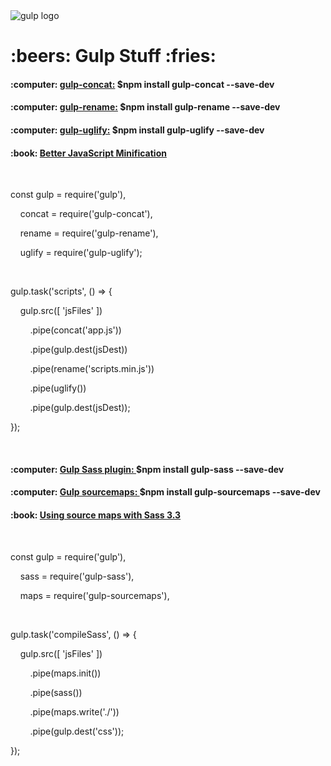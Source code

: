 <img src="https://github.com/gulpjs/artwork/blob/master/gulp.png?raw=true" alt="gulp logo">
<h1>:beers: Gulp Stuff :fries:</h1>

<h4>:computer: <a href="https://github.com/contra/gulp-concat">gulp-concat:</a> $npm install gulp-concat --save-dev</h4>
<h4>:computer: <a href="https://github.com/hparra/gulp-rename">gulp-rename:</a> $npm install gulp-rename --save-dev</h4>
<h4>:computer: <a href="https://github.com/terinjokes/gulp-uglify">gulp-uglify:</a> $npm install gulp-uglify --save-dev</h4>
<h4>:book: <a href="https://alistapart.com/article/better-javascript-minification">Better JavaScript Minification</a></h4>
<br>
<p>const gulp = require('gulp'),</p>
<p>&nbsp;&nbsp;&nbsp;&nbsp;concat = require('gulp-concat'),</p>
<p>&nbsp;&nbsp;&nbsp;&nbsp;rename = require('gulp-rename'),</p>
<p>&nbsp;&nbsp;&nbsp;&nbsp;uglify = require('gulp-uglify');</p>
<br>
<p>gulp.task('scripts', () => {  </p>
<p>&nbsp;&nbsp;&nbsp;&nbsp;gulp.src([ 'jsFiles' ])</p>
<p>&nbsp;&nbsp;&nbsp;&nbsp;&nbsp;&nbsp;&nbsp;&nbsp;.pipe(concat('app.js'))</p>
<p>&nbsp;&nbsp;&nbsp;&nbsp;&nbsp;&nbsp;&nbsp;&nbsp;.pipe(gulp.dest(jsDest))</p>
<p>&nbsp;&nbsp;&nbsp;&nbsp;&nbsp;&nbsp;&nbsp;&nbsp;.pipe(rename('scripts.min.js'))</p>
<p>&nbsp;&nbsp;&nbsp;&nbsp;&nbsp;&nbsp;&nbsp;&nbsp;.pipe(uglify())</p>
<p>&nbsp;&nbsp;&nbsp;&nbsp;&nbsp;&nbsp;&nbsp;&nbsp;.pipe(gulp.dest(jsDest));</p>
<p>});</p>
<br>

<h4>:computer: <a href="https://github.com/dlmanning/gulp-sass">Gulp Sass plugin: </a>$npm install gulp-sass --save-dev</h4>
<h4>:computer: <a href="https://github.com/floridoo/gulp-sourcemaps">Gulp sourcemaps: </a>$npm install gulp-sourcemaps --save-dev</h4>
<h4>:book: <a href="http://thesassway.com/intermediate/using-source-maps-with-sass">Using source maps with Sass 3.3</a></h4>
<br>
<p>const gulp = require('gulp'),</p>
<p>&nbsp;&nbsp;&nbsp;&nbsp;sass = require('gulp-sass'),</p>
<p>&nbsp;&nbsp;&nbsp;&nbsp;maps = require('gulp-sourcemaps'),</p>
<br>
<p>gulp.task('compileSass', () => {  </p>
<p>&nbsp;&nbsp;&nbsp;&nbsp;gulp.src([ 'jsFiles' ])</p>
<p>&nbsp;&nbsp;&nbsp;&nbsp;&nbsp;&nbsp;&nbsp;&nbsp;.pipe(maps.init())</p>
<p>&nbsp;&nbsp;&nbsp;&nbsp;&nbsp;&nbsp;&nbsp;&nbsp;.pipe(sass())</p>
<p>&nbsp;&nbsp;&nbsp;&nbsp;&nbsp;&nbsp;&nbsp;&nbsp;.pipe(maps.write('./'))</p>
<p>&nbsp;&nbsp;&nbsp;&nbsp;&nbsp;&nbsp;&nbsp;&nbsp;.pipe(gulp.dest('css'));</p>
<p>});</p>
<br>



